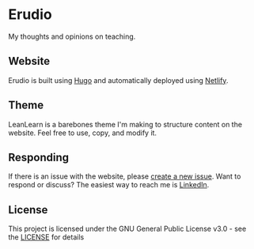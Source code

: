 # Erudio

My thoughts and opinions on teaching.

## Website
Erudio is built using [Hugo](https://gohugo.io/) and automatically deployed using [Netlify](https://www.netlify.com/).

## Theme
LeanLearn is a barebones theme I'm making to structure content on the website. Feel free to use, copy, and modify it.

## Responding
If there is an issue with the website, please [create a new issue](https://github.com/FosterSamuel/erudio/issues/new). Want to respond or discuss? The easiest way to reach me is [LinkedIn](https://www.linkedin.com/in/samuel-foster/).

## License
This project is licensed under the GNU General Public License v3.0 - see the [LICENSE](LICENSE) for details
